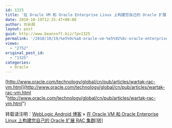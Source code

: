 ```yaml
---
id: 1325
title: '在 Oracle VM 和 Oracle Enterprise Linux 上构建您自己的 Oracle 扩展 RAC 集群[转]'
date: 2010-10-19T12:25:47+00:00
author: 刘长炯
layout: post
guid: http://www.beansoft.biz/?p=1325
permalink: '/2010/10/19/%e5%9c%a8-oracle-vm-%e5%92%8c-oracle-enterprise-linux-%e4%b8%8a%e6%9e%84%e5%bb%ba%e6%82%a8%e8%87%aa%e5%b7%b1%e7%9a%84-oracle-%e6%89%a9%e5%b1%95-rac-%e9%9b%86%e7%be%a4%e8%bd%ac/'
views:
  - "2752"
original_post_id:
  - "1325"
categories:
  - Oracle
---
```

[http://www.oracle.com/technology/global/cn/pub/articles/wartak-rac-vm.html](http://www.oracle.com/technology/global/cn/pub/articles/wartak-rac-vm.html "http://www.oracle.com/technology/global/cn/pub/articles/wartak-rac-vm.html")

转载请注明：[WebLogic Android 博客](http://www.beansoft.biz) &raquo; [在 Oracle VM 和 Oracle Enterprise Linux 上构建您自己的 Oracle 扩展 RAC 集群[转]](http://www.beansoft.biz/2010/10/19/%e5%9c%a8-oracle-vm-%e5%92%8c-oracle-enterprise-linux-%e4%b8%8a%e6%9e%84%e5%bb%ba%e6%82%a8%e8%87%aa%e5%b7%b1%e7%9a%84-oracle-%e6%89%a9%e5%b1%95-rac-%e9%9b%86%e7%be%a4%e8%bd%ac/)